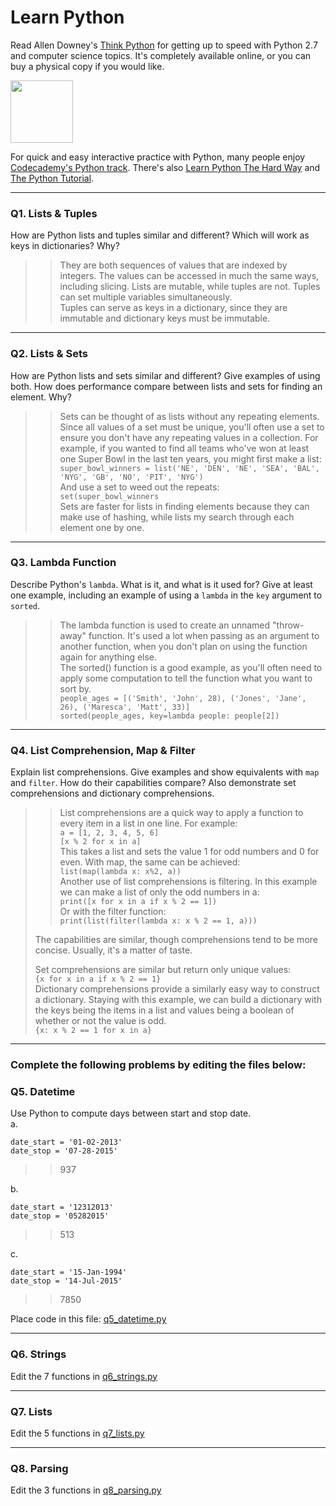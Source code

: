 # Learn Python

Read Allen Downey's [Think Python](http://www.greenteapress.com/thinkpython/) for getting up to speed with Python 2.7 and computer science topics. It's completely available online, or you can buy a physical copy if you would like.

<a href="http://www.greenteapress.com/thinkpython/"><img src="img/think_python.png" style="width: 100px;" target="_blank"></a>

For quick and easy interactive practice with Python, many people enjoy [Codecademy's Python track](http://www.codecademy.com/en/tracks/python). There's also [Learn Python The Hard Way](http://learnpythonthehardway.org/book/) and [The Python Tutorial](https://docs.python.org/2/tutorial/).

---

### Q1. Lists &amp; Tuples

How are Python lists and tuples similar and different? Which will work as keys in dictionaries? Why?

>> They are both sequences of values that are indexed by integers. The values can be accessed in much the same ways, including slicing. Lists are mutable, while tuples are not. Tuples can set multiple variables simultaneously.  
> Tuples can serve as keys in a dictionary, since they are immutable and dictionary keys must be immutable.

---

### Q2. Lists &amp; Sets

How are Python lists and sets similar and different? Give examples of using both. How does performance compare between lists and sets for finding an element. Why?

>> Sets can be thought of as lists without any repeating elements. Since all values of a set must be unique, you'll often use a set to ensure you don't have any repeating values in a collection.  For example, if you wanted to find all teams who've won at least one Super Bowl in the last ten years, you might first make a list: 
> `super_bowl_winners = list('NE', 'DEN', 'NE', 'SEA', 'BAL', 'NYG', 'GB', 'NO', 'PIT', 'NYG')`  
> And use a set to weed out the repeats:  
> `set(super_bowl_winners`  
> Sets are faster for lists in finding elements because they can make use of hashing, while lists my search through each element one by one.

---

### Q3. Lambda Function

Describe Python's `lambda`. What is it, and what is it used for? Give at least one example, including an example of using a `lambda` in the `key` argument to `sorted`.

>> The lambda function is used to create an unnamed "throw-away" function. It's used a lot when passing as an argument to another function, when you don't plan on using the function again for anything else.  
> The sorted() function is a good example, as you'll often need to apply some computation to tell the function what you want to sort by.  
> `people_ages = [('Smith', 'John', 28), ('Jones', 'Jane', 26), ('Maresca', 'Matt', 33)]`  
> `sorted(people_ages, key=lambda people: people[2])`

---

### Q4. List Comprehension, Map &amp; Filter

Explain list comprehensions. Give examples and show equivalents with `map` and `filter`. How do their capabilities compare? Also demonstrate set comprehensions and dictionary comprehensions.

>> List comprehensions are a quick way to apply a function to every item in a list in one line. For example:  
> `a = [1, 2, 3, 4, 5, 6]`  
> `[x % 2 for x in a]`  
> This takes a list and sets the value 1 for odd numbers and 0 for even.  With map, the same can be achieved:  
> `list(map(lambda x: x%2, a))`  
> Another use of list comprehensions is filtering. In this example we can make a list of only the odd numbers in a:  
> `print([x for x in a if x % 2 == 1])`  
> Or with the filter function:  
> `print(list(filter(lambda x: x % 2 == 1, a)))`  
>  
> The capabilities are similar, though comprehensions tend to be more concise.  Usually, it's a matter of taste.  
>  
> Set comprehensions are similar but return only unique values:  
> `{x for x in a if x % 2 == 1}`  
> Dictionary comprehensions provide a similarly easy way to construct a dictionary. Staying with this example, we can build a dictionary with the keys being the items in a list and values being a boolean of whether or not the value is odd.  
> `{x: x % 2 == 1 for x in a}`

---

### Complete the following problems by editing the files below:

### Q5. Datetime
Use Python to compute days between start and stop date.   
a.  

```
date_start = '01-02-2013'    
date_stop = '07-28-2015'
```

>> 937

b.  
```
date_start = '12312013'  
date_stop = '05282015'  
```

>> 513

c.  
```
date_start = '15-Jan-1994'      
date_stop = '14-Jul-2015'  
```

>> 7850

Place code in this file: [q5_datetime.py](python/q5_datetime.py)

---

### Q6. Strings
Edit the 7 functions in [q6_strings.py](python/q6_strings.py)

---

### Q7. Lists
Edit the 5 functions in [q7_lists.py](python/q7_lists.py)

---

### Q8. Parsing
Edit the 3 functions in [q8_parsing.py](python/q8_parsing.py)





